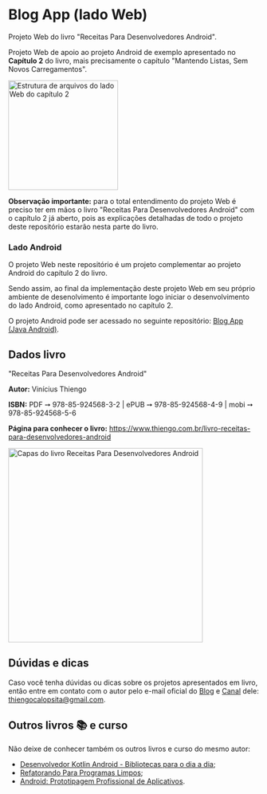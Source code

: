 # Blog App (lado Web)

Projeto Web do livro "Receitas Para Desenvolvedores Android".

Projeto Web de apoio ao projeto Android de exemplo apresentado no **Capítulo 2** do livro, mais precisamente o capítulo "Mantendo Listas, Sem Novos Carregamentos".

<img src="https://www.thiengo.com.br/img/livro/receitas-para-desenvolvedores-android/github/aplicativo-web-capitulo-02.jpg" alt="Estrutura de arquivos do lado Web do capítulo 2" height="220">

**Observação importante:** para o total entendimento do projeto Web é preciso ter em mãos o livro "Receitas Para Desenvolvedores Android" com o capítulo 2 já aberto, pois as explicações detalhadas de todo o projeto deste repositório estarão nesta parte do livro.

### Lado Android

O projeto Web neste repositório é um projeto complementar ao projeto Android do capítulo 2 do livro.

Sendo assim, ao final da implementação deste projeto Web em seu próprio ambiente de desenolvimento é importante logo iniciar o desenvolvimento do lado Android, como apresentado no capítulo 2.

O projeto Android pode ser acessado no seguinte repositório: [Blog App (Java Android)](https://github.com/viniciusthiengo/blog-app-keep-list-in-memory).

## Dados livro

"Receitas Para Desenvolvedores Android"

**Autor:** Vinícius Thiengo

**ISBN:** PDF ➙ 978-85-924568-3-2 | ePUB ➙ 978-85-924568-4-9 | mobi ➙ 978-85-924568-5-6

**Página para conhecer o livro:** https://www.thiengo.com.br/livro-receitas-para-desenvolvedores-android

<img src="https://www.thiengo.com.br/img/livro/receitas-para-desenvolvedores-android/github/capas-livro-receitas-para-desenvolvedores-android.jpg" alt="Capas do livro Receitas Para Desenvolvedores Android" width="390">

## Dúvidas e dicas

Caso você tenha dúvidas ou dicas sobre os projetos apresentados em livro, então entre em contato com o autor pelo e-mail oficial do [Blog](https://www.thiengo.com.br) e [Canal](https://www.youtube.com/user/thiengoCalopsita) dele: thiengocalopsita@gmail.com.

## Outros livros 📚 e curso

Não deixe de conhecer também os outros livros e curso do mesmo autor:

- [Desenvolvedor Kotlin Android - Bibliotecas para o dia a dia](https://www.thiengo.com.br/livro-desenvolvedor-kotlin-android);
- [Refatorando Para Programas Limpos](https://www.thiengo.com.br/livro-refatorando-para-programas-limpos);
- [Android: Prototipagem Profissional de Aplicativos](https://www.udemy.com/course/android-prototipagem-profissional-de-aplicativos/?locale=pt_BR&persist_locale=).

